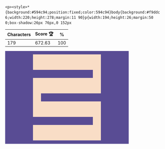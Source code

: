 `<p><style>*{background:#594c94;position:fixed;color:594c94}body{background:#f9ddc6;width:220;height:278;margin:11 90}p{width:194;height:26;margin:50 0;box-shadow:26px 76px,0 152px`

| Characters | Score 🏆 | %   |
| ---------- | -------- | --- |
| 179        | 672.63   | 100 |

![](/2025/jan2025/20/20250120.png)
